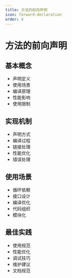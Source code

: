 ```yaml
---
title: 方法的前向声明
icon: forward-declaration
order: 4
---
```


# 方法的前向声明

## 基本概念
- 声明定义
- 使用场景
- 编译原理
- 性能影响
- 使用限制

## 实现机制
- 声明方式
- 编译过程
- 链接处理
- 性能优化
- 错误处理

## 使用场景
- 循环依赖
- 接口设计
- 编译优化
- 代码组织
- 模块化

## 最佳实践
- 使用规范
- 性能优化
- 调试技巧
- 维护建议
- 文档规范
